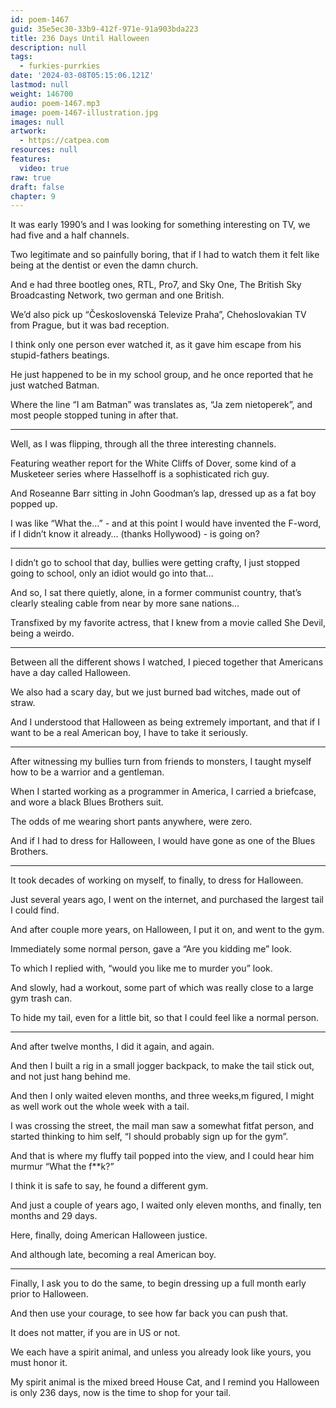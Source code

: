 ```yaml
---
id: poem-1467
guid: 35e5ec30-33b9-412f-971e-91a903bda223
title: 236 Days Until Halloween
description: null
tags:
  - furkies-purrkies
date: '2024-03-08T05:15:06.121Z'
lastmod: null
weight: 146700
audio: poem-1467.mp3
image: poem-1467-illustration.jpg
images: null
artwork:
  - https://catpea.com
resources: null
features:
  video: true
raw: true
draft: false
chapter: 9
---
```


It was early 1990’s and I was looking for something interesting on TV,
we had five and a half channels.

Two legitimate and so painfully boring,
that if I had to watch them it felt like being at the dentist or even the damn church.

And e had three bootleg ones, RTL, Pro7, and Sky One, The British Sky Broadcasting Network,
two german and one British.

We’d also pick up “Československá Televize Praha”,
Chehoslovakian TV from Prague, but it was bad reception.

I think only one person ever watched it,
as it gave him escape from his stupid-fathers beatings.

He just happened to be in my school group,
and he once reported that he just watched Batman.

Where the line “I am Batman” was translates as,
“Ja zem nietoperek”, and most people stopped tuning in after that.

---

Well, as I was flipping,
through all the three interesting channels.

Featuring weather report for the White Cliffs of Dover,
some kind of a Musketeer series where Hasselhoff is a sophisticated rich guy.

And Roseanne Barr sitting in John Goodman’s lap,
dressed up as a fat boy popped up.

I was like “What the…” - and at this point I would have invented the F-word,
if I didn’t know it already… (thanks Hollywood) - is going on?

---

I didn’t go to school that day, bullies were getting crafty,
I just stopped going to school, only an idiot would go into that…

And so, I sat there quietly, alone, in a former communist country,
that’s clearly stealing cable from near by more sane nations…

Transfixed by my favorite actress,
that I knew from a movie called She Devil, being a weirdo.

---

Between all the different shows I watched,
I pieced together that Americans have a day called Halloween.

We also had a scary day, but we just burned bad witches,
made out of straw.

And I understood that Halloween as being extremely important,
and that if I want to be a real American boy, I have to take it seriously.

---

After witnessing my bullies turn from friends to monsters,
I taught myself how to be a warrior and a gentleman.

When I started working as a programmer in America,
I carried a briefcase, and wore a black Blues Brothers suit.

The odds of me wearing short pants anywhere,
were zero.

And if I had to dress for Halloween,
I would have gone as one of the Blues Brothers.

---

It took decades of working on myself, to finally,
to dress for Halloween.

Just several years ago, I went on the internet,
and purchased the largest tail I could find.

And after couple more years,
on Halloween, I put it on, and went to the gym.

Immediately some normal person,
gave a “Are you kidding me” look.

To which I replied with,
“would you like me to murder you” look.

And slowly, had a workout,
some part of which was really close to a large gym trash can.

To hide my tail, even for a little bit,
so that I could feel like a normal person.

---

And after twelve months,
I did it again, and again.

And then I built a rig in a small jogger backpack,
to make the tail stick out, and not just hang behind me.

And then I only waited eleven months, and three weeks,m
figured, I might as well work out the whole week with a tail.

I was crossing the street, the mail man saw a somewhat fitfat person,
and started thinking to him self, “I should probably sign up for the gym”.

And that is where my fluffy tail popped into the view,
and I could hear him murmur “What the f**k?”

I think it is safe to say,
he found a different gym.

And just a couple of years ago,
I waited only eleven months, and finally, ten months and 29 days.

Here,
finally, doing American Halloween justice.

And although late,
becoming a real American boy.

---

Finally, I ask you to do the same,
to begin dressing up a full month early prior to Halloween.

And then use your courage,
to see how far back you can push that.

It does not matter,
if you are in US or not.

We each have a spirit animal,
and unless you already look like yours, you must honor it.

My spirit animal is the mixed breed House Cat,
and I remind you Halloween is only 236 days, now is the time to shop for your tail.
